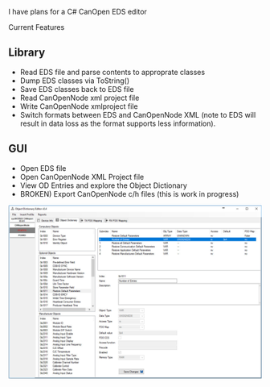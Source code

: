 I have plans for a C# CanOpen EDS editor

Current Features

Library
-------

* Read EDS file and parse contents to approprate classes
* Dump EDS classes via ToString()
* Save EDS classes back to EDS file
* Read CanOpenNode xml project file
* Write CanOpenNode xmlproject file
* Switch formats between EDS and CanOpenNode XML (note to EDS will result in
  data loss as the format supports less information).

GUI
---

* Open EDS file
* Open CanOpenNode XML Project file
* View OD Entries and explore the Object Dictionary
* BROKEN) Export CanOpenNode c/h files (this is work in progress)

![alt tag](pic1.jpg)

